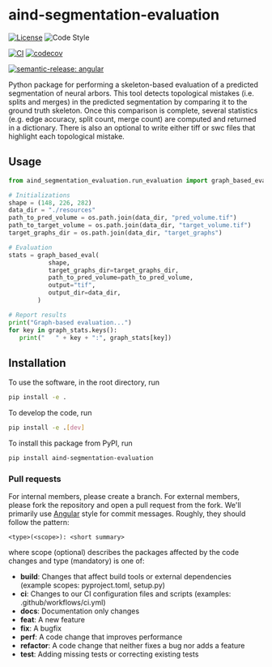 # aind-segmentation-evaluation

[![License](https://img.shields.io/badge/license-MIT-brightgreen)](LICENSE)
![Code Style](https://img.shields.io/badge/code%20style-black-black)

[![CI](https://github.com/AllenNeuralDynamics/library-repo-template/actions/workflows/ci.yml/badge.svg)](https://github.com/AllenNeuralDynamics/library-repo-template/actions/workflows/ci.yml)
[![codecov](https://codecov.io/gh/AllenNeuralDynamics/library-repo-template/branch/main/graph/badge.svg?token=ZVZ98GLA9V)](https://codecov.io/gh/AllenNeuralDynamics/library-repo-template)

[![semantic-release: angular](https://img.shields.io/badge/semantic--release-angular-e10079?logo=semantic-release)](https://github.com/semantic-release/semantic-release)

Python package for performing a skeleton-based evaluation of a predicted segmentation of neural arbors. This tool detects topological mistakes (i.e. splits and merges) in the predicted segmentation by comparing it to the ground truth skeleton. Once this comparison is complete, several statistics (e.g. edge accuracy, split count, merge count) are computed and returned in a dictionary. There is also an optional to write either tiff or swc files that highlight each topological mistake.


## Usage

```python
from aind_segmentation_evaluation.run_evaluation import graph_based_eval

# Initializations
shape = (148, 226, 282)
data_dir = "./resources"
path_to_pred_volume = os.path.join(data_dir, "pred_volume.tif")
path_to_target_volume = os.path.join(data_dir, "target_volume.tif")
target_graphs_dir = os.path.join(data_dir, "target_graphs")

# Evaluation
stats = graph_based_eval(
           shape,
           target_graphs_dir=target_graphs_dir,
           path_to_pred_volume=path_to_pred_volume,
           output="tif",
           output_dir=data_dir,
        )

# Report results
print("Graph-based evaluation...")
for key in graph_stats.keys():
   print("   " + key + ":", graph_stats[key])
```

## Installation
To use the software, in the root directory, run
```bash
pip install -e .
```

To develop the code, run
```bash
pip install -e .[dev]
```

To install this package from PyPI, run
```bash
pip install aind-segmentation-evaluation
```

### Pull requests

For internal members, please create a branch. For external members, please fork the repository and open a pull request from the fork. We'll primarily use [Angular](https://github.com/angular/angular/blob/main/CONTRIBUTING.md#commit) style for commit messages. Roughly, they should follow the pattern:
```text
<type>(<scope>): <short summary>
```

where scope (optional) describes the packages affected by the code changes and type (mandatory) is one of:

- **build**: Changes that affect build tools or external dependencies (example scopes: pyproject.toml, setup.py)
- **ci**: Changes to our CI configuration files and scripts (examples: .github/workflows/ci.yml)
- **docs**: Documentation only changes
- **feat**: A new feature
- **fix**: A bugfix
- **perf**: A code change that improves performance
- **refactor**: A code change that neither fixes a bug nor adds a feature
- **test**: Adding missing tests or correcting existing tests
